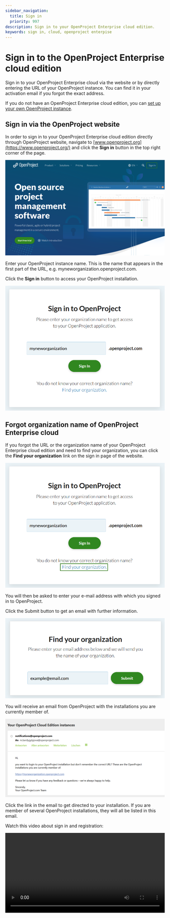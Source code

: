 ```yaml
---
sidebar_navigation:
  title: Sign in
  priority: 997
description: Sign in to your OpenProject Enterprise cloud edition.
keywords: sign in, cloud, openproject enterpise 
---
```


# Sign in to the OpenProject Enterprise cloud edition

Sign in to your OpenProject Enterprise cloud via the website or by directly entering the URL of your OpenProject instance. You can find it in your activation email if you forgot the exact address. 

If you do not have an OpenProject Enterprise cloud edition, you can [set up your own OpenProject instance](../create-cloud-trial).

## Sign in via the OpenProject website

In order to sign in to your OpenProject Enterprise cloud edition directly through OpenProject website, navigate to [www.openproject.org](https://www.openproject.org/) and click the **Sign in** button in the top right corner of the page.

![Sign-in button in the top right corner on the start page of OpenProject website](openproject_enterprise_guide_sign_in_button_website.png)

Enter your OpenProject instance name. This is the name that appears in the first part of the URL, e.g. myneworganization.openproject.com.

Click the **Sign in** button to access your OpenProject installation.

![Enter the name of your test cloud instance on OpeProject sign in page](openproject_enterprise_guide_sign_in_page.png)

## Forgot organization name of OpenProject Enterprise cloud

If you forgot the URL or the organization name of your OpenProject Enterprise cloud edition and need to find your organization, you can click the **Find your organization** link on the sign in page of the website.

![Link to find your organization on OpenProject cloud sign in page](openproject_enterprise_guide_sign_in_forgot_organization_name.png)

You will then be asked to enter your e-mail address with which you signed in to OpenProject.

Click the Submit button to get an email with further information.

!["Find your organization" form on OpenProject sign in page](openproject_enterprise_guide_find_your_organization_form.png)

You will receive an email from OpenProject with the installations you are currently member of.

![An email to remind you of your OpenProject instance name](openproject_enterprise_guide_sign_in_reminder_email.png)

Click the link in the email to get directed to your installation. If you are member of several OpenProject installations, they will all be listed in this email.

Watch this video about sign in and registration:

<video src="https://openproject-docs.s3.eu-central-1.amazonaws.com/videos/OpenProject-Sign-in-and-Registration-2.mp4" type="video/mp4" controls="" style="width:100%"></video>
